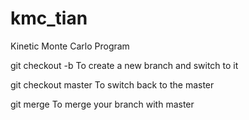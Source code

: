 # kmc_tian
Kinetic Monte Carlo Program

git checkout -b <name>
To create a new branch and switch to it

git checkout master
To switch back to the master

git merge <name>
To merge your branch with master 
